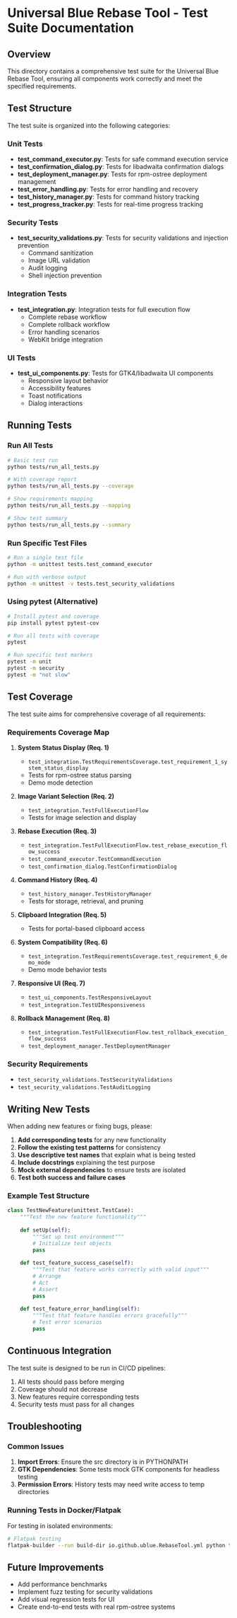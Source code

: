 # Universal Blue Rebase Tool - Test Suite Documentation

## Overview

This directory contains a comprehensive test suite for the Universal Blue Rebase Tool, ensuring all components work correctly and meet the specified requirements.

## Test Structure

The test suite is organized into the following categories:

### Unit Tests
- **test_command_executor.py**: Tests for safe command execution service
- **test_confirmation_dialog.py**: Tests for libadwaita confirmation dialogs  
- **test_deployment_manager.py**: Tests for rpm-ostree deployment management
- **test_error_handling.py**: Tests for error handling and recovery
- **test_history_manager.py**: Tests for command history tracking
- **test_progress_tracker.py**: Tests for real-time progress tracking

### Security Tests
- **test_security_validations.py**: Tests for security validations and injection prevention
  - Command sanitization
  - Image URL validation
  - Audit logging
  - Shell injection prevention

### Integration Tests
- **test_integration.py**: Integration tests for full execution flow
  - Complete rebase workflow
  - Complete rollback workflow
  - Error handling scenarios
  - WebKit bridge integration

### UI Tests
- **test_ui_components.py**: Tests for GTK4/libadwaita UI components
  - Responsive layout behavior
  - Accessibility features
  - Toast notifications
  - Dialog interactions

## Running Tests

### Run All Tests
```bash
# Basic test run
python tests/run_all_tests.py

# With coverage report
python tests/run_all_tests.py --coverage

# Show requirements mapping
python tests/run_all_tests.py --mapping

# Show test summary
python tests/run_all_tests.py --summary
```

### Run Specific Test Files
```bash
# Run a single test file
python -m unittest tests.test_command_executor

# Run with verbose output
python -m unittest -v tests.test_security_validations
```

### Using pytest (Alternative)
```bash
# Install pytest and coverage
pip install pytest pytest-cov

# Run all tests with coverage
pytest

# Run specific test markers
pytest -m unit
pytest -m security
pytest -m "not slow"
```

## Test Coverage

The test suite aims for comprehensive coverage of all requirements:

### Requirements Coverage Map

1. **System Status Display (Req. 1)**
   - `test_integration.TestRequirementsCoverage.test_requirement_1_system_status_display`
   - Tests for rpm-ostree status parsing
   - Demo mode detection

2. **Image Variant Selection (Req. 2)**
   - `test_integration.TestFullExecutionFlow`
   - Tests for image selection and display

3. **Rebase Execution (Req. 3)**
   - `test_integration.TestFullExecutionFlow.test_rebase_execution_flow_success`
   - `test_command_executor.TestCommandExecution`
   - `test_confirmation_dialog.TestConfirmationDialog`

4. **Command History (Req. 4)**
   - `test_history_manager.TestHistoryManager`
   - Tests for storage, retrieval, and pruning

5. **Clipboard Integration (Req. 5)**
   - Tests for portal-based clipboard access

6. **System Compatibility (Req. 6)**
   - `test_integration.TestRequirementsCoverage.test_requirement_6_demo_mode`
   - Demo mode behavior tests

7. **Responsive UI (Req. 7)**
   - `test_ui_components.TestResponsiveLayout`
   - `test_integration.TestUIResponsiveness`

8. **Rollback Management (Req. 8)**
   - `test_integration.TestFullExecutionFlow.test_rollback_execution_flow_success`
   - `test_deployment_manager.TestDeploymentManager`

### Security Requirements
- `test_security_validations.TestSecurityValidations`
- `test_security_validations.TestAuditLogging`

## Writing New Tests

When adding new features or fixing bugs, please:

1. **Add corresponding tests** for any new functionality
2. **Follow the existing test patterns** for consistency
3. **Use descriptive test names** that explain what is being tested
4. **Include docstrings** explaining the test purpose
5. **Mock external dependencies** to ensure tests are isolated
6. **Test both success and failure cases**

### Example Test Structure
```python
class TestNewFeature(unittest.TestCase):
    """Test the new feature functionality"""
    
    def setUp(self):
        """Set up test environment"""
        # Initialize test objects
        pass
        
    def test_feature_success_case(self):
        """Test that feature works correctly with valid input"""
        # Arrange
        # Act  
        # Assert
        pass
        
    def test_feature_error_handling(self):
        """Test that feature handles errors gracefully"""
        # Test error scenarios
        pass
```

## Continuous Integration

The test suite is designed to be run in CI/CD pipelines:

1. All tests should pass before merging
2. Coverage should not decrease
3. New features require corresponding tests
4. Security tests must pass for all changes

## Troubleshooting

### Common Issues

1. **Import Errors**: Ensure the src directory is in PYTHONPATH
2. **GTK Dependencies**: Some tests mock GTK components for headless testing
3. **Permission Errors**: History tests may need write access to temp directories

### Running Tests in Docker/Flatpak

For testing in isolated environments:

```bash
# Flatpak testing
flatpak-builder --run build-dir io.github.ublue.RebaseTool.yml python tests/run_all_tests.py
```

## Future Improvements

- Add performance benchmarks
- Implement fuzz testing for security validations  
- Add visual regression tests for UI
- Create end-to-end tests with real rpm-ostree systems